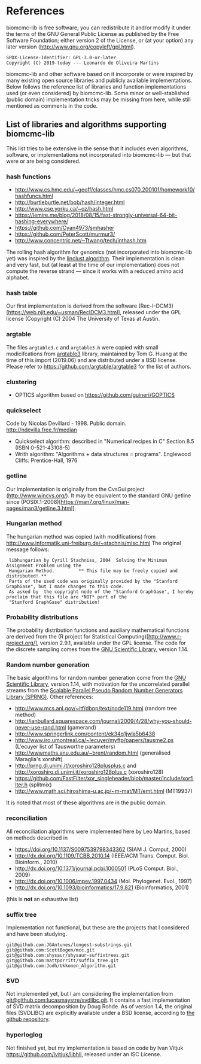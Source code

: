 # References

biomcmc-lib is free software; you can redistribute it and/or modify it under the terms of the GNU General Public
License as published by the Free Software Foundation; either version 2 of the License, or (at your option) any later
version (http://www.gnu.org/copyleft/gpl.html).
```
SPDX-License-Identifier: GPL-3.0-or-later
Copyright (C) 2019-today --- Leonardo de Oliveira Martins
```
biomcmc-lib and other software based on it incorporate or were inspired by many existing open source libraries and publicly 
available implementations.
Below follows the reference list of libraries and function implementations used (or even considered) by biomcmc-lib. 
Some minor or well-stablished (public domain) implementation tricks may be missing from here, while still 
mentioned as comments in the code.

## List of libraries and algorithms supporting biomcmc-lib

This list tries to be extensive in the sense that it includes even algorithms, software, or implementations not
incorporated into biomcmc-lib &mdash; but that were or are being considered.

### hash functions

 * http://www.cs.hmc.edu/~geoff/classes/hmc.cs070.200101/homework10/hashfuncs.html
 * http://burtleburtle.net/bob/hash/integer.html 
 * http://www.cse.yorku.ca/~oz/hash.html
 * https://lemire.me/blog/2018/08/15/fast-strongly-universal-64-bit-hashing-everywhere/
 * https://github.com/Cyan4973/smhasher
 * https://github.com/PeterScott/murmur3/ 
 * http://www.concentric.net/~Ttwang/tech/inthash.htm 

The rolling hash algorithm for genomics (not incorporated into biomcmc-lib yet) was inspired by the [linclust algorithm](https://github.com/soedinglab/MMseqs2). 
Their implementation is clean and very fast, but (at least at the time of our implementation) does not compute the
reverse strand &mdash; since it works with a reduced amino acid alphabet. 
 
### hash table
Our first implementation is derived from the software (Rec-I-DCM3)[https://web.njit.edu/~usman/RecIDCM3.html], 
released under the GPL license (Copyright (C) 2004 The University of Texas at Austin. 

### argtable 

The files `argtable3.c` and `argtable3.h` were copied with small modicifcations from [argtable3](https://www.argtable.org/) library, 
maintained by Tom G. Huang at the time of this import (2019.06) and are distributed under a BSD license. 
Please refer to  https://github.com/argtable/argtable3 for the list of authors.

### clustering

 *  OPTICS algorithm based on https://github.com/guineri/GOPTICS  

### quickselect
Code by Nicolas Devillard - 1998. Public domain.  http://ndevilla.free.fr/median

 * Quickselect algorithm: described in "Numerical recipes in C" Section 8.5 (ISBN 0-521-43108-5)
 * Writh algorithm: "Algorithms + data structures = programs". Englewood Cliffs: Prentice-Hall, 1976

### getline

Our implementation is originally from the CvsGui project (http://www.wincvs.org/).
It may be equivalent to the standard GNU getline since (POSIX.1-2008)[https://man7.org/linux/man-pages/man3/getline.3.html].

### Hungarian method

The hungarian method was copied (with modifications) from http://www.informatik.uni-freiburg.de/~stachnis/misc.html
The original message follows:
```
 libhungarian by Cyrill Stachniss, 2004  Solving the Minimum Assignment Problem using the
 Hungarian Method.         ** This file may be freely copied and distributed! **
 Parts of the used code was originally provided by the "Stanford GraphGase", but I made changes to this code.
 As asked by  the copyright node of the "Stanford GraphGase", I hereby proclaim that this file are *NOT* part of the
 "Stanford GraphGase" distribution!
```

### Probability distributions

The probability distribution functions and auxiliary mathematical functions are derived from the (R project for Statistical Computing)[http://www.r-project.org/],
version 2.9.1, available under the GPL license.
The code for the discrete sampling comes from the [GNU Scientific Library](https://www.gnu.org/software/gsl/), version 1.14.

### Random number generation

The basic algorithms for random number generation come from the [GNU Scientific Library](https://www.gnu.org/software/gsl/), version 1.14, with 
motivation for the uncorrelated parallel streams from the [Scalable Parallel Pseudo Random Number Generators Library (SPRNG)](http://www.sprng.org/).
Other references:

* http://www.mcs.anl.gov/~itf/dbpp/text/node119.html (random tree method)
* http://ianbullard.squarespace.com/journal/2009/4/28/why-you-should-never-use-rand.html (gamerand)
* http://www.springerlink.com/content/ek34q1jwla5b6438
* http://www.iro.umontreal.ca/~lecuyer/myftp/papers/tausme2.ps (L'ecuyer list of Tausworthe parameters)
* http://wwwmaths.anu.edu.au/~brent/random.html (generalised Maraglia's xorshift)
* http://prng.di.unimi.it/xoroshiro128plusplus.c and http://xoroshiro.di.unimi.it/xoroshiro128plus.c (xoroshiro128)
* https://github.com/FastFilter/xor_singleheader/blob/master/include/xorfilter.h (splitmix)
* http://www.math.sci.hiroshima-u.ac.jp/~m-mat/MT/emt.html (MT19937)

It is noted that most of these algorithms are in the public domain.

### reconciliation

All reconciliation algorithms were implemented here by Leo Martins, based on methods described in

* https://doi.org/10.1137/S0097539798343362 (SIAM J. Comput, 2000)
* http://dx.doi.org/10.1109/TCBB.2010.14 (IEEE/ACM Trans. Comput. Biol. Bioinform., 2010)
* http://dx.doi.org/10.1371/journal.pcbi.1000501 (PLoS Comput. Biol., 2009)
* http://dx.doi.org/10.1006/mpev.1997.0434 (Mol. Phylogenet. Evol., 1997)
* http://dx.doi.org/10.1093/bioinformatics/17.9.821 (Bioinformatics, 2001)

(this is **not** an exhaustive list)

### suffix tree

Implementation not functional, but these are the projects that I considered and have been studying.
```
git@github.com:JGAntunes/longest-substrings.git
git@github.com:ScottBogen/mcc.git
git@github.com:shysaur/shysaur-suffixtrees.git
git@github.com:mattporritt/suffix_tree.git
git@github.com:Jodh/Ukkonen_Algorithm.git
```
### SVD

Not implemented yet, but I am considering the implementation from [git@github.com:lucasmaystre/svdlibc.git](https://github.com/lucasmaystre/svdlibc).
It contains a fast implementation of SVD matrix decomposition by Doug Rohde.
As of version 1.4, the original files (SVDLIBC) are explicitly available under a BSD license, according to 
[the github repository](https://github.com/lucasmaystre/svdlibc). 

### hyperloglog

Not finished yet, but my implementation is based on code by Ivan Vitjuk https://github.com/ivitjuk/libhll, 
released under an ISC License.
